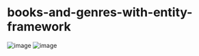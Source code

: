 # books-and-genres-with-entity-framework

![image](https://github.com/StjepanPetrovic/books-and-genres-with-entity-framework/assets/79259870/8e426f8d-d5f7-4785-ac1e-1af688a840a9)
![image](https://github.com/StjepanPetrovic/books-and-genres-with-entity-framework/assets/79259870/01bfd200-c4a4-4967-ab1c-a02a549d5f0f)
